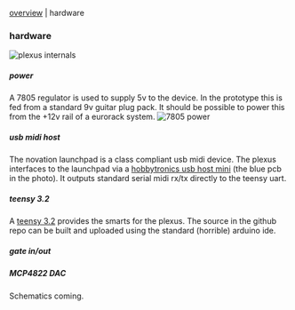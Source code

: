 [overview](index.md) | hardware
### hardware 

![plexus internals ](https://cloud.githubusercontent.com/assets/7449649/25435266/cbf03f64-2ad2-11e7-81c3-1e9679fff9b8.jpg)
##### power
A 7805 regulator is used to supply 5v to the device.  In the prototype this is fed from a standard 9v guitar plug pack.  It should be possible to power this from the +12v rail of a eurorack system.
![7805 power](https://cloud.githubusercontent.com/assets/7449649/25435980/389c32f6-2ad5-11e7-95d2-7f6d99634eb5.jpg)

##### usb midi host
The novation launchpad is a class compliant usb midi device.  The plexus interfaces to the launchpad via a [hobbytronics usb host mini](http://www.hobbytronics.co.uk/usb-host/usb-host-mini) (the blue pcb in the photo).  It outputs standard serial midi rx/tx directly to the teensy uart.
##### teensy 3.2
A [teensy 3.2](https://www.pjrc.com/store/teensy32.html) provides the smarts for the plexus.  The source in the github repo can be built and uploaded using the standard (horrible) arduino ide.
##### gate in/out
##### MCP4822 DAC
Schematics coming.
